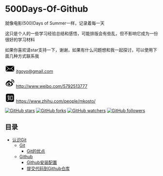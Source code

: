 # 500Days-Of-Github
就像电影(500)Days of Summer一样，记录着每一天

这只是个人的一些学习经验总结和感悟，可能排版会有些乱，但不影响它成为一份很好的学习材料

如果你喜欢请star支持一下，谢谢，如果有什么问题想和我一起探讨，可以使用下面几种方式联系我

![邮箱](/img/邮箱.png)    itgoyo@gmail.com

![微博](/img/微博.png)    http://www.weibo.com/5792513777

![知乎](/img/知乎.png)    https://www.zhihu.com/people/mkosto/

[![GitHub stars](https://img.shields.io/github/stars/itgoyo/500Days-Of-Github.svg?style=social&label=Star)](https://github.com/itgoyo/500Days-Of-Github) [![GitHub forks](https://img.shields.io/github/forks/itgoyo/500Days-Of-Github.svg?style=social&label=Fork)](https://github.com/itgoyo/500Days-Of-Github/fork) [![GitHub watchers](https://img.shields.io/github/watchers/itgoyo/500Days-Of-Github.svg?style=social&label=Watch)](https://github.com/itgoyo/500Days-Of-Github) [![GitHub followers](https://img.shields.io/github/followers/itgoyo.svg?style=social&label=Follow)](https://github.com/itgoyo/500Days-Of-Github)

目录
---

*   [认识Git](http://growth.phodal.com/#growth-全栈增长工程师指南)
    *   [Git](http://growth.phodal.com/#全栈工程师是未来)
        *   [Git的优点](http://growth.phodal.com/#技术的革新史)
    *   [Github](http://growth.phodal.com/#全栈工程师是未来)
        *   [Github安装配置](http://growth.phodal.com/#软件开发的核心难题沟通)
        *   [提交代码到Github仓库](http://growth.phodal.com/#大公司的专家与小公司的全栈)
